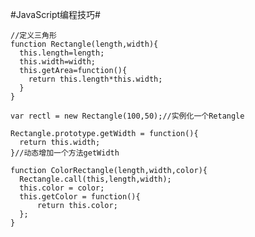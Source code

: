 #JavaScript编程技巧#

    //定义三角形
    function Rectangle(length,width){
      this.length=length;
      this.width=width;
      this.getArea=function(){
        return this.length*this.width;
      }
    }
    
    var rectl = new Rectangle(100,50);//实例化一个Retangle
    
    Rectangle.prototype.getWidth = function(){
      return this.width;
    }//动态增加一个方法getWidth
    
    function ColorRectangle(length,width,color){
      Rectangle.call(this,length,width);
      this.color = color;
      this.getColor = function(){
          return this.color;
      };
    }
    
    
